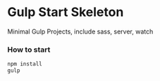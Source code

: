 # Gulp Start  Skeleton

Minimal Gulp Projects, include sass, server, watch

### How to start
```bash
npm install
gulp
```
